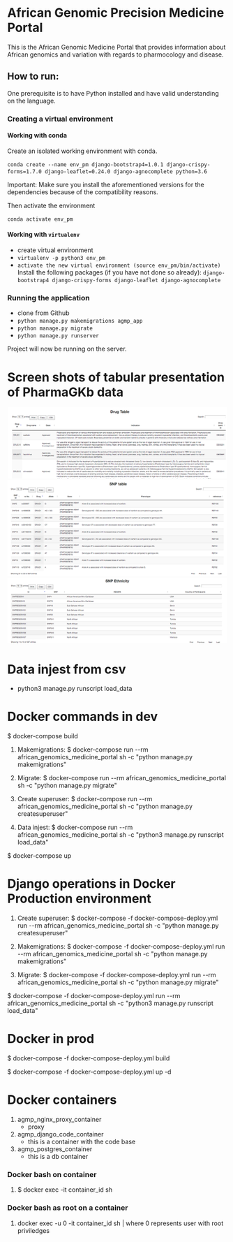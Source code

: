 # African Genomic Precision Medicine Portal

This is the African Genomic Medicine Portal that provides information about African genomics and variation with regards to pharmocology and disease.

## How to run:

One prerequisite is to have Python installed and have valid understanding on the language.

### Creating a virtual environment 

#### Working with conda 

Create an isolated working environment with conda.

```shell
conda create --name env_pm django-bootstrap4=1.0.1 django-crispy-forms=1.7.0 django-leaflet=0.24.0 django-agnocomplete python=3.6
```
Important: Make sure you install the aforementioned versions for the dependencies because of the compatibility reasons. 

Then activate the environment 

```
conda activate env_pm
```

#### Working with `virtualenv`
* create virtual environment
* `virtualenv -p python3 env_pm`
* `activate the new virtual environment (source env_pm/bin/activate)`
Install the following packages (if you have not done so already):
`django-bootstrap4 django-crispy-forms django-leaflet django-agnocomplete`

### Running the application

* clone from Github
* `python manage.py makemigrations agmp_app`
* `python manage.py migrate`
* `python manage.py runserver`

Project will now be running on the server.


# Screen shots of tabular presentation of PharmaGKb data

![](african_genomics_medicine_portal/images/drug.png?raw=true)
![](african_genomics_medicine_portal/images/snp.png?raw=true)
![](african_genomics_medicine_portal/images/snp_ethnic.png?raw=true)



# Data injest from csv

* python3 manage.py runscript load_data


# Docker commands in dev 

$ docker-compose build

1. Makemigrations: 
$ docker-compose run --rm african_genomics_medicine_portal sh -c "python manage.py makemigrations"

2. Migrate: 
$ docker-compose run --rm african_genomics_medicine_portal sh -c "python manage.py migrate"

3. Create superuser: 
$ docker-compose run --rm african_genomics_medicine_portal sh -c "python manage.py createsuperuser"

4. Data injest: 
$ docker-compose run --rm african_genomics_medicine_portal sh -c "python3 manage.py runscript load_data"

$ docker-compose up


# Django operations in Docker Production environment

1. Create superuser: 
$ docker-compose -f docker-compose-deploy.yml run --rm african_genomics_medicine_portal sh -c "python manage.py createsuperuser"

2. Makemigrations: 
$ docker-compose -f docker-compose-deploy.yml run --rm african_genomics_medicine_portal sh -c "python manage.py makemigrations"

3. Migrate: 
$ docker-compose -f docker-compose-deploy.yml run --rm african_genomics_medicine_portal sh -c "python manage.py migrate"

$ docker-compose -f docker-compose-deploy.yml run --rm african_genomics_medicine_portal sh -c "python3 manage.py runscript load_data"


# Docker in prod

$ docker-compose -f docker-compose-deploy.yml build

$ docker-compose -f docker-compose-deploy.yml up -d


# Docker containers

1. agmp_nginx_proxy_container
    - proxy
2. agmp_django_code_container
    - this is a container with the code base
3. agmp_postgres_container
    - this is a db container


### Docker bash on container

1. $ docker exec -it container_id sh 

### Docker bash as root on a container

1.  docker exec -u 0 -it container_id sh | where 0 represents user with root priviledges

   